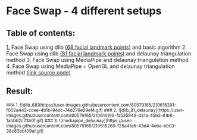 # **Face Swap - 4 different setups**

## Table of contents:

[1.](https://github.com/khoi03/Face-Swap---4-different-setups/blob/master/README.md#1-) Face Swap using dlib [(68 facial landmark points)](https://drive.google.com/file/d/1dThWZRVdhdfP0_IBrR2JdJGaxBf_T6T4/view?usp=sharing) and basic algorithm
2. Face Swap using dlib [(81 facial landmark points)](https://drive.google.com/file/d/1nZX8Muq_MMuEECog0z-dCKupRVyjZsG4/view?usp=sharing) and delaunay triangulation method
3. Face Swap using MediaPipe and delaunay triangulation method
4. Face Swap using MediaPipe + OpenGL and delaunay triangulation method [(link source code)](https://github.com/MarekKowalski/FaceSwap)


## Result:
<sub>
### 1.
![dlib_68](https://user-images.githubusercontent.com/80579165/210616291-f002a442-ccee-4b1b-94dc-74d276e29ef4.gif)
### 2.
![dlib_81_delaunay](https://user-images.githubusercontent.com/80579165/210616199-fa535949-d31a-45b3-81b8-1abbb2c73b0f.gif)
### 3.
![mediapipe_delaunay](https://user-images.githubusercontent.com/80579165/210616260-f25a41a6-43d4-4eba-bb03-38c83bbf09af.gif)
</sub>
